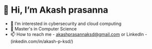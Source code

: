 # 👋 Hi, I’m Akash prasanna
- 👀 I’m interested in cybersecurity and cloud computing
- 🌱 Master's in Computer Science   
- 📫 How to reach me - akashprasannaksd@gmail.com
          or
  LinkedIn - (inkedin.com/in/akash-p-ksd/)
<!---
akashprasannaksd/akashprasannaksd is a ✨ special ✨ repository because its `README.md` (this file) appears on your GitHub profile.
You can click the Preview link to take a look at your changes.
--->
